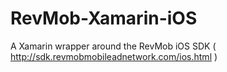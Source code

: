 # RevMob-Xamarin-iOS
A Xamarin wrapper around the RevMob iOS SDK ( http://sdk.revmobmobileadnetwork.com/ios.html )
